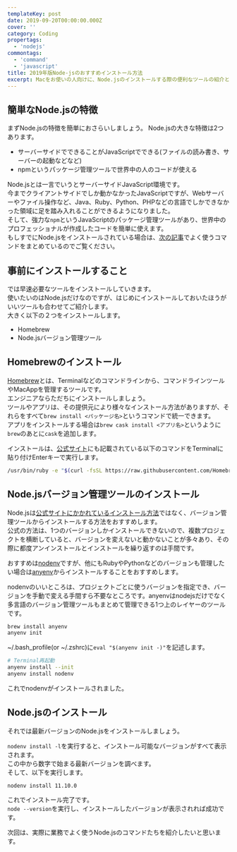 ```yaml
---
templateKey: post
date: 2019-09-20T00:00:00.000Z
cover: ''
category: Coding
propertags:
  - 'nodejs'
commontags:
  - 'command'
  - 'javascript'
title: 2019年版Node-jsのおすすめインストール方法
excerpt: Macをお使いの人向けに、Node.jsのインストールする際の便利なツールの紹介とおすすめのインストール方法をご紹介します。
---
```


## 簡単なNode.jsの特徴

まずNode.jsの特徴を簡単におさらいしましょう。
Node.jsの大きな特徴は2つあります。

- サーバーサイドでできることがJavaScriptでできる(ファイルの読み書き、サーバーの起動などなど)
- npmというパッケージ管理ツールで世界中の人のコードが使える

Node.jsとは一言でいうとサーバーサイドJavaScript環境です。<br>
今までクライアントサイドでしか動かなかったJavaScriptですが、Webサーバーやファイル操作など、Java、Ruby、Python、PHPなどの言語でしかできなかった領域に足を踏み入れることができるようになりました。<br>
そして、強力な``npm``というJavaScriptのパッケージ管理ツールがあり、世界中のプロフェッショナルが作成したコードを簡単に使えます。<br>
もしすでにNode.jsをインストールされている場合は、[次の記事](/2019-09-24_%E6%97%A5%E5%B8%B8%E7%9A%84%E3%81%AB%E4%BD%BF%E3%81%86%E3%82%B7%E3%83%BC%E3%83%B3%E5%88%A5Node-js%E3%82%B3%E3%83%9E%E3%83%B3%E3%83%88%E3%82%99%E9%9B%86/)でよく使うコマンドをまとめているのでご覧ください。

## 事前にインストールすること

では早速必要なツールをインストールしていきます。<br>
使いたいのはNode.jsだけなのですが、はじめにインストールしておいたほうがいいツールも合わせてご紹介します。<br>
大きく以下の２つをインストールします。

- Homebrew
- Node.jsバージョン管理ツール

## Homebrewのインストール

[Homebrew](https://brew.sh/index_ja)とは、Terminalなどのコマンドラインから、コマンドラインツールやMacAppを管理するツールです。<br>
エンジニアならただちにインストールしましょう。<br>
ツールやアプリは、その提供元により様々なインストール方法がありますが、それらをすべて``brew install <パッケージ名>``というコマンドで統一できます。<br>
アプリをインストールする場合は``brew cask install <アプリ名>``というように``brew``のあとに``cask``を追加します。

インストールは、[公式サイト](https://brew.sh/index_ja)にも記載されている以下のコマンドをTerminalに貼り付けEnterキーで実行します。<br>

```sh
/usr/bin/ruby -e "$(curl -fsSL https://raw.githubusercontent.com/Homebrew/install/master/install)"
```

## Node.jsバージョン管理ツールのインストール

Node.jsは[公式サイトにかかれているインストール方法](https://nodejs.org/ja/)ではなく、バージョン管理ツールからインストールする方法をおすすめします。<br>
公式の方法は、1つのバージョンしかインストールできないので、複数プロジェクトを横断していると、バージョンを変えないと動かないことが多々あり、その際に都度アンインストールとインストールを繰り返すのは手間です。<br>

おすすめは[nodenv](https://github.com/nodenv/nodenv)ですが、他にもRubyやPythonなどのバージョンも管理したい場合は[anyenv](https://github.com/anyenv/anyenv)からインストールすることをおすすめします。<br>

nodenvのいいところは、プロジェクトごとに使うバージョンを指定でき、バージョンを手動で変える手間すら不要なところです。anyenvはnodejsだけでなく多言語のバージョン管理ツールもまとめて管理できる1つ上のレイヤーのツールです。

```sh
brew install anyenv
anyenv init
```

~/.bash_profile(or ~/.zshrc)に``eval "$(anyenv init -)"``を記述します。

```sh
# Terminal再起動
anyenv install --init
anyenv install nodenv
```

これでnodenvがインストールされました。<br>

## Node.jsのインストール

それでは最新バージョンのNode.jsをインストールしましょう。<br>

``nodenv install -l``を実行すると、インストール可能なバージョンがすべて表示されます。<br>
この中から数字で始まる最新バージョンを調べます。<br>
そして、以下を実行します。

```sh:title=最新バージョンが11.10.0の場合
nodenv install 11.10.0
```

これでインストール完了です。<br>
``node --version``を実行し、インストールしたバージョンが表示されれば成功です。

次回は、実際に業務でよく使うNode.jsのコマンドたちを紹介したいと思います。
